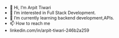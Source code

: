 - 👋 Hi, I’m Arpit Tiwari
- 👀 I’m interested in Full Stack Development.
- 🌱 I’m currently learning backend development,APIs.
- 📫 How to reach me
- linkedin.com/in/arpit-tiwari-246b2a259

<!---
arpittiwari744/arpittiwari744 is a ✨ special ✨ repository because its `README.md` (this file) appears on your GitHub profile.
You can click the Preview link to take a look at your changes.
--->

